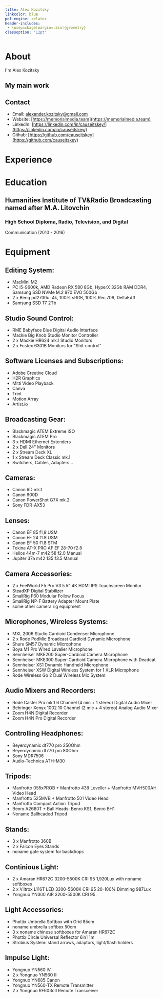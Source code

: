 ```yaml
---
title: Alex Kozitsky
linkcolor: blue
pdf-engine: xelatex
header-includes:
 - \usepackage[margin=.5in]{geometry}
classoption: "12pt"
---
```


# About

I'm Alex Kozitsky


## My main work



## Contact

+ Email: [alexander.kozitsky@gmail.com](mailto:alexander.kozitsky@gmail.com)
+ Website: [https://memorialmedia.team](https://memorialmedia.team)
+ LinkedIn: [https://linkedin.com/in/causeitskey/](https://linkedin.com/in/causeitskey/)
+ Github: [https://github.com/causeitskey](https://github.com/causeitskey)

# Experience

# Education

## Humanities Institute of TV&Radio Broadcasting named after M.A. Litovchin
### High School Diploma, Radio, Television, and Digital
Communication (2010 - 2016)

# Equipment

## Editing System:
+ MacMini M2
+ PC i5-9600k, AMD Radeon RX 580 8Gb, HyperX 32Gb RAM DDR4, Samsung SSD NVMe M.2 970 EVO 500Gb
+ 2 x Benq pd2700u: 4k, 100% sRGB, 100% Rec.709, DeltaE≤3
+ Samsung SSD T7 2Tb

## Studio Sound Control:
+ RME Babyface Blue Digital Audio Interface
+ Mackie Big Knob Studio Monitor Controller
+ 2 x Mackie HR624 mk.1 Studio Monitors
+ 2 x Fostex 6301B Monitors for "Shit-control"

## Software Licenses and Subscriptions:
+ Adobe Creative Cloud
+ H2R Graphics
+ Mitti Video Playback
+ Canva
+ Trint
+ Motion Array
+ Artist.io

## Broadcasting Gear:
+ Blackmagic ATEM Extreme ISO
+ Blackmagic ATEM Pro
+ 3 x HDMI Ethernet Extenders
+ 2 x Dell 24" Monitors
+ 2 x Stream Deck XL
+ 1 x Stream Deck Classic  mk.1
+ Switchers, Cables, Adapters...

## Cameras:
+ Canon 6D mk.1
+ Canon 600D
+ Canon PowerShot G7X mk.2
+ Sony FDR-AX53

## Lenses:
+ Canon EF 85 f1,8 USM
+ Canon EF 24 f1.8 USM
+ Canon EF 50 f1.8 STM
+ Tokina AT-X PRO AF EF 28-70 f2.8
+ Helios 44m-7 m42 58 f2.0 Manual
+ Jupiter 37a m42 135 f3.5 Manual

## Camera Accessories:
+ 2 x FeelWorld F5 Pro V3 5.5" 4K HDMI IPS Touchscreen Monitor
+ SteadXP Digital Stabilizer
+ SmallRig F60 Modular Follow Focus
+ SmallRig NP-F Battery Adapter Mount Plate
+ some other camera rig equipment

## Microphones, Wireless Systems:
+ MXL 2006 Studio Cardioid Condenser Microphone
+ 2 x Rode PodMic Broadcast Cardioid Dynamic Microphone
+ Shure SM57 Dynamic Microphone
+ Boya M1 Pro Wired Lavalier Microphone
+ Sennheiser MKE200 Super-Cardioid Camera Microphone
+ Sennheiser MKE300 Super-Cardioid Camera Microphone with Deadcat
+ Sennheiser XS1 Dynamic Handheld Microphone
+ Sennheiser XSW Digital Wireless System for 1 XLR Microphone
+ Rode Wireless Go 2 Dual Wireless Mic System

## Audio Mixers and Recorders:
+ Rode Caster Pro mk.1 6 Channel (4 mic + 1 stereo) Digital Audio Mixer
+ Behringer Xenyx 1002 10 Channel (2 mic + 4 stereo) Analog Audio Mixer
+ Zoom H4N Digital Recorder
+ Zoom H4N Pro Digital Recorder

## Controlling Headphones:
+ Beyerdynamic dt770 pro 250Ohm
+ Beyerdynamic dt770 pro 80Ohm
+ Sony MDR7506
+ Audio-Technica ATH-M30

## Tripods:
+ Manfrotto 055xPROB + Manfrotto 438 Leveller + Manfrotto MVH500AH Video Head
+ Manfrotto 525MVB + Manfrotto 501 Video Head
+ Manfrotto Compact Action Tripod
+ Benro A2680T + Ball Heads: Benro KS1, Benro BH1
+ Noname Ballheaded Tripod

## Stands:
+ 3 x Manfrotto 360B
+ 2 x Falcon Eyes Stands
+ noname gate system for backdrops

## Continious Light:
+ 2 x Amaran HR672C 3200-5500K CRI 95 1,920Lux with noname softboxes
+ 2 x Viltrox L116T LED 3300-5600K CRI 95 20-100% Dimming 987Lux
+ Yongnuo YN300 AIR 3200-5500K CRI 95

## Light Accessories:
+ Phottix Umbrella Softbox with Grid 85cm
+ noname umbrella softbox 50cm
+ 3 x noname chinese softboxes for Amaran HR672C
+ Phottix  Circle Universal Reflector 6in1 1m
+ Strobius System: stand arrows, adaptors, light/flash holders

## Impulse Light:
+ Yongnuo YN560 IV
+ 2 x Yongnuo YN560 III
+ Yongnuo YN685 Canon
+ Yongnuo YN560-TX Remote Transmitter
+ 2 x Yongnuo RF603cII Remote Transceiver
